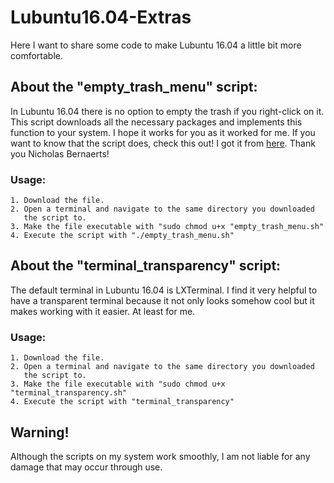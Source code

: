 # Lubuntu16.04-Extras
Here I want to share some code to make Lubuntu 16.04 a little bit more comfortable.

## About the "empty_trash_menu" script:

  In Lubuntu 16.04 there is no option to empty the trash if you right-click on it.
  This script downloads all the necessary packages and implements this function to your system.
  I hope it works for you as it worked for me.
  If you want to know that the script does, check this out! I got it from [here](http://bernaerts.dyndns.org/linux/323-lubuntu-trusty-empty-trash-menu). Thank you Nicholas Bernaerts! 
  

  ### Usage:
    1. Download the file.
    2. Open a terminal and navigate to the same directory you downloaded
       the script to.
    3. Make the file executable with "sudo chmod u+x "empty_trash_menu.sh"
    4. Execute the script with "./empty_trash_menu.sh"


## About the "terminal_transparency" script:

  The default terminal in Lubuntu 16.04 is LXTerminal. I find it very helpful to have
  a transparent terminal because it not only looks somehow cool but it makes working
  with it easier. At least for me.

  ### Usage:
    1. Download the file.
    2. Open a terminal and navigate to the same directory you downloaded
       the script to.
    3. Make the file executable with "sudo chmod u+x "terminal_transparency.sh"
    4. Execute the script with "terminal_transparency"


## Warning!
  Although the scripts on my system work smoothly, I am not liable for any damage that may occur through use.
